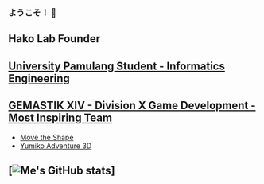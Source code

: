 ### ようこそ！ 👋
## Hako Lab Founder
## [University Pamulang Student - Informatics Engineering](https://informatika.unpam.ac.id)
## [GEMASTIK XIV - Division X Game Development - Most Inspiring Team](https://informatika.unpam.ac.id/berita/detail/universitas-pamulang-meraih-most-inspiring-team-pada-gemastik-xiv)
- [Move the Shape](https://play.google.com/store/apps/details?id=com.HakoLab.MovetheShape)
- [Yumiko Adventure 3D](https://play.google.com/store/apps/details?id=com.HakoLab.YumikoAdventure3D)

## [![Me's GitHub stats](https://github-readme-stats.vercel.app/api?username=hako-975&theme=github_dark)]

<!--
**hako-975/hako-975** is a ✨ _special_ ✨ repository because its `README.md` (this file) appears on your GitHub profile.

Here are some ideas to get you started:

- 🔭 I’m currently working on ...
- 🌱 I’m currently learning ...
- 👯 I’m looking to collaborate on ...
- 🤔 I’m looking for help with ...
- 💬 Ask me about ...
- 📫 How to reach me: ...
- 😄 Pronouns: ...
- ⚡ Fun fact: ...
-->
